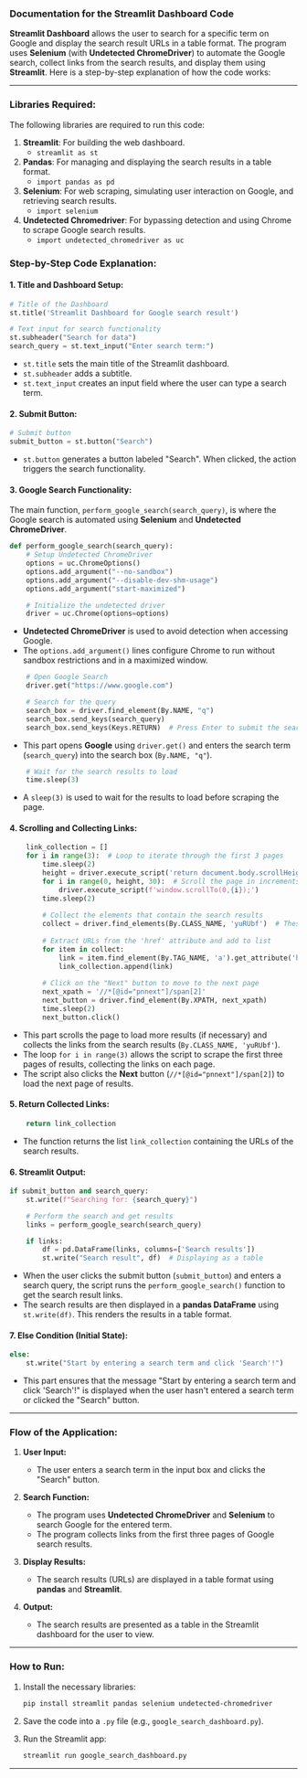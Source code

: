 ### Documentation for the Streamlit Dashboard Code

 **Streamlit Dashboard**  allows the user to search for a specific term on Google and display the search result URLs in a table format. The program uses **Selenium** (with **Undetected ChromeDriver**) to automate the Google search, collect links from the search results, and display them using **Streamlit**. Here is a step-by-step explanation of how the code works:

---

### **Libraries Required:**
The following libraries are required to run this code:
1. **Streamlit**: For building the web dashboard.
   - `streamlit as st`
2. **Pandas**: For managing and displaying the search results in a table format.
   - `import pandas as pd`
3. **Selenium**: For web scraping, simulating user interaction on Google, and retrieving search results.
   - `import selenium`
4. **Undetected Chromedriver**: For bypassing detection and using Chrome to scrape Google search results.
   - `import undetected_chromedriver as uc`

### **Step-by-Step Code Explanation:**

#### 1. **Title and Dashboard Setup:**

```python
# Title of the Dashboard
st.title('Streamlit Dashboard for Google search result')

# Text input for search functionality
st.subheader("Search for data")
search_query = st.text_input("Enter search term:")
```
- `st.title` sets the main title of the Streamlit dashboard.
- `st.subheader` adds a subtitle.
- `st.text_input` creates an input field where the user can type a search term.

#### 2. **Submit Button:**

```python
# Submit button
submit_button = st.button("Search")
```
- `st.button` generates a button labeled "Search". When clicked, the action triggers the search functionality.

#### 3. **Google Search Functionality:**

The main function, `perform_google_search(search_query)`, is where the Google search is automated using **Selenium** and **Undetected ChromeDriver**.

```python
def perform_google_search(search_query):
    # Setup Undetected ChromeDriver
    options = uc.ChromeOptions()
    options.add_argument("--no-sandbox")
    options.add_argument("--disable-dev-shm-usage")
    options.add_argument("start-maximized")

    # Initialize the undetected driver
    driver = uc.Chrome(options=options)
```
- **Undetected ChromeDriver** is used to avoid detection when accessing Google.
- The `options.add_argument()` lines configure Chrome to run without sandbox restrictions and in a maximized window.

```python
    # Open Google Search
    driver.get("https://www.google.com")

    # Search for the query
    search_box = driver.find_element(By.NAME, "q")
    search_box.send_keys(search_query)
    search_box.send_keys(Keys.RETURN)  # Press Enter to submit the search
```
- This part opens **Google** using `driver.get()` and enters the search term (`search_query`) into the search box (`By.NAME, "q"`).

```python
    # Wait for the search results to load
    time.sleep(3)
```
- A `sleep(3)` is used to wait for the results to load before scraping the page.

#### 4. **Scrolling and Collecting Links:**

```python
    link_collection = []
    for i in range(3):  # Loop to iterate through the first 3 pages
        time.sleep(2)
        height = driver.execute_script('return document.body.scrollHeight')  # Get page height
        for i in range(0, height, 30):  # Scroll the page in increments of 30px
            driver.execute_script(f'window.scrollTo(0,{i});')
        time.sleep(2)
        
        # Collect the elements that contain the search results
        collect = driver.find_elements(By.CLASS_NAME, 'yuRUbf')  # These contain the links
        
        # Extract URLs from the 'href' attribute and add to list
        for item in collect:
            link = item.find_element(By.TAG_NAME, 'a').get_attribute('href')
            link_collection.append(link)
        
        # Click on the "Next" button to move to the next page
        next_xpath = '//*[@id="pnnext"]/span[2]'
        next_button = driver.find_element(By.XPATH, next_xpath)
        time.sleep(2)
        next_button.click()
```
- This part scrolls the page to load more results (if necessary) and collects the links from the search results (`By.CLASS_NAME, 'yuRUbf'`).
- The loop `for i in range(3)` allows the script to scrape the first three pages of results, collecting the links on each page.
- The script also clicks the **Next** button (`//*[@id="pnnext"]/span[2]`) to load the next page of results.

#### 5. **Return Collected Links:**

```python
    return link_collection
```
- The function returns the list `link_collection` containing the URLs of the search results.

#### 6. **Streamlit Output:**

```python
if submit_button and search_query:
    st.write(f"Searching for: {search_query}")

    # Perform the search and get results
    links = perform_google_search(search_query)

    if links:
        df = pd.DataFrame(links, columns=['Search results'])
        st.write("Search result", df)  # Displaying as a table
```
- When the user clicks the submit button (`submit_button`) and enters a search query, the script runs the `perform_google_search()` function to get the search result links.
- The search results are then displayed in a **pandas DataFrame** using `st.write(df)`. This renders the results in a table format.

#### 7. **Else Condition (Initial State):**

```python
else:
    st.write("Start by entering a search term and click 'Search'!")
```
- This part ensures that the message "Start by entering a search term and click 'Search'!" is displayed when the user hasn't entered a search term or clicked the "Search" button.

---

### **Flow of the Application:**

1. **User Input:**
   - The user enters a search term in the input box and clicks the "Search" button.
   
2. **Search Function:**
   - The program uses **Undetected ChromeDriver** and **Selenium** to search Google for the entered term.
   - The program collects links from the first three pages of Google search results.

3. **Display Results:**
   - The search results (URLs) are displayed in a table format using **pandas** and **Streamlit**.

4. **Output:**
   - The search results are presented as a table in the Streamlit dashboard for the user to view.

---

### **How to Run:**
1. Install the necessary libraries:
   ```bash
   pip install streamlit pandas selenium undetected-chromedriver
   ```
   
2. Save the code into a `.py` file (e.g., `google_search_dashboard.py`).

3. Run the Streamlit app:
   ```bash
   streamlit run google_search_dashboard.py
   ```

---




